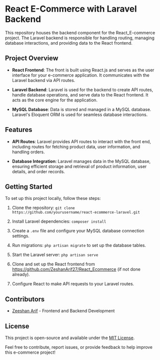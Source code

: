 # React E-Commerce with Laravel Backend

This repository houses the backend component for the React_E-commerce project. The Laravel backend is responsible for handling routing, managing database interactions, and providing data to the React frontend.

## Project Overview

- **React Frontend**: The front is built using React.js and serves as the user interface for your e-commerce application. It communicates with the Laravel backend via API routes.

- **Laravel Backend**: Laravel is used for the backend to create API routes, handle database operations, and serve data to the React frontend. It acts as the core engine for the application.

- **MySQL Database**: Data is stored and managed in a MySQL database. Laravel's Eloquent ORM is used for seamless database interactions.

## Features

- **API Routes**: Laravel provides API routes to interact with the front end, including routes for fetching product data, user information, and handling orders.

- **Database Integration**: Laravel manages data in the MySQL database, ensuring efficient storage and retrieval of product information, user details, and order records.

## Getting Started

To set up this project locally, follow these steps:

1. Clone the repository: `git clone https://github.com/yourusername/react-ecommerce-laravel.git`

2. Install Laravel dependencies: `composer install`

3. Create a `.env` file and configure your MySQL database connection settings.

4. Run migrations: `php artisan migrate` to set up the database tables.

5. Start the Laravel server: `php artisan serve`

6. Clone and set up the React frontend from https://github.com/ZeshanArif27/React_Ecommerce (if not done already).

7. Configure React to make API requests to your Laravel routes.

## Contributors

- [Zeeshan Arif](https://github.com/ZeshanArif27) - Frontend and Backend Development

## License

This project is open-source and available under the [MIT License](LICENSE).

Feel free to contribute, report issues, or provide feedback to help improve this e-commerce project!
